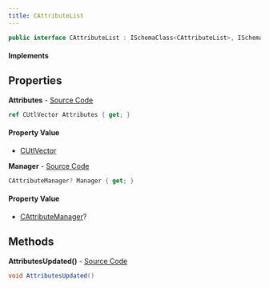 ```yaml
---
title: CAttributeList
---
```


```csharp
public interface CAttributeList : ISchemaClass<CAttributeList>, ISchemaField, ISchemaClass, INativeHandle
```

#### Implements

## Properties

**Attributes** - [Source Code](https://github.com/swiftly-solution/swiftlys2/blob/main/managed/src/SwiftlyS2.Generated/Schemas/Interfaces/CAttributeList.cs#L17)

```csharp
ref CUtlVector Attributes { get; }
```

#### Property Value

- [CUtlVector](/docs/api/shared/natives/cutlvector)

**Manager** - [Source Code](https://github.com/swiftly-solution/swiftlys2/blob/main/managed/src/SwiftlyS2.Generated/Schemas/Interfaces/CAttributeList.cs#L19)

```csharp
CAttributeManager? Manager { get; }
```

#### Property Value

- [CAttributeManager](/docs/api/shared/schemadefinitions/cattributemanager)?

## Methods

**AttributesUpdated()** - [Source Code](https://github.com/swiftly-solution/swiftlys2/blob/main/managed/src/SwiftlyS2.Generated/Schemas/Interfaces/CAttributeList.cs#L21)

```csharp
void AttributesUpdated()
```

